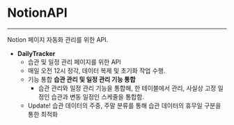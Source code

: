 # NotionAPI
---
Notion 페이지 자동화 관리를 위한 API.

- **DailyTracker**
  - 습관 및 일정 관리 페이지를 위한 API
  - 매일 오전 12시 정각, 데이터 복제 및 초기화 작업 수행.
  - 기능 통합 **습관 관리 및 일정 관리 기능 통합**
    - 습관 관리와 일정 관리 기능을 통합해, 한 테이블에서 관리, 사실상 고정 일정인 습관과 변동 일정인 스케줄을 통합함.
  - Update! 습관 데이터의 주중, 주말 분류를 통해 습관 데이터의 휴무일 구분을 통한 최적화
